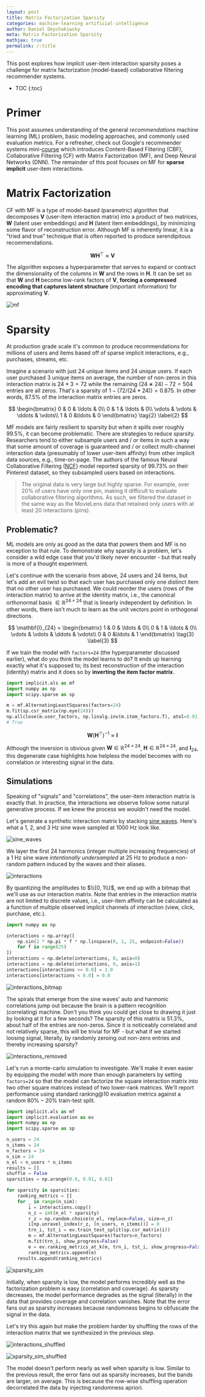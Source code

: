 ```yaml
---
layout: post
title: Matrix Factorization Sparsity
categories: machine-learning artificial-intelligence
author: Daniel Deychakiwsky
meta: Matrix Factorization Sparsity
mathjax: true
permalink: /:title
---
```


This post explores how implicit user-item interaction sparsity poses
a challenge for matrix factorization (model-based) collaborative filtering
recommender systems.

* TOC
{:toc}

# Primer

This post assumes understanding of the general *recommendations*
machine learning (ML) problem, basic modeling approaches,
and commonly used evaluation metrics.
For a refresher, check out Google's recommender systems mini-[course]
which introduces Content-Based Filtering (CBF),
Collaborative Filtering (CF) with Matrix Factorization (MF),
and Deep Neural Networks (DNN). The remainder of this post 
focuses on MF for **sparse implicit** user-item interactions. 

# Matrix Factorization

CF with MF is a type of model-based (parametric) algorithm that
decomposes $\mathbf{V}$ (user-item interaction matrix)
into a product of two matrices, $\mathbf{W}$ (latent user embeddings)
and $\mathbf{H}$ (latent item embeddings), by minimizing
some flavor of reconstruction error. Although MF is
inherently linear, it is a "tried and true" technique 
that is often reported to produce serendipitous recommendations.

$$
\mathbf{W}\mathbf{H}^\top \approx \mathbf{V}
\tag{1} \label{1}
$$

The algorithm exposes a hyperparameter that serves to expand or
contract the dimensionality of the columns in $\mathbf{W}$ 
and the rows in $\mathbf{H}$. It can be set so that $\mathbf{W}$ and 
$\mathbf{H}$ become low-rank factors of $\mathbf{V}$, 
**forcing a compressed encoding that captures latent structure**
(important information) for approximating $\mathbf{V}$.

![mf]

# Sparsity

At production grade scale it's common to produce recommendations
for millions of users and items based off of sparse implicit 
interactions, e.g., purchases, streams, etc.

Imagine a scenario with just $24$ unique items and $24$ unique users.
If each user purchased 3 unique items on average,
the number of non-zeros in this interaction matrix is $24 * 3 = 72$
while the remaining $(24 ∗ 24) - 72 = 504$ entries are all zeros.
That's a sparsity of $1 - (72 / (24 * 24)) = 0.875$. In other words, 
$87.5\%$ of the interaction matrix entries are zeros.

$$
\begin{bmatrix}
0 &  0  & \ldots & 0\\
0  &  1 & \ldots & 0\\
\vdots & \vdots & \ddots & \vdots\\
1  &   0       &\ldots & 0
\end{bmatrix}
\tag{2} \label{2}
$$

MF models are fairly resilient to sparsity 
but when it spills over roughly $99.5\%$, 
it can become problematic. There are strategies
to reduce sparsity. Researchers tend to either subsample users
and / or items in such a way that some amount of coverage is
guaranteed and / or collect multi-channel interaction
data (presumably of lower user-item affinity) from other implicit 
data sources, e.g., time-on-page.
The authors of the famous Neural Collaborative Filtering ([NCF]) model
reported sparsity of $99.73\%$ on their Pinterest dataset,
so they subsampled users based on interactions.

> The original data is very large but highly sparse. 
For example, over 20% of users have only one pin, making it difficult
to evaluate collaborative filtering algorithms. As such, we
filtered the dataset in the same way as the MovieLens data
that retained only users with at least 20 interactions (pins).

## Problematic?

ML models are only as good as the data that powers them
and MF is no exception to that rule. To demonstrate why sparsity
is a problem, let's consider a wild edge case that you'd likely never
encounter - but that really is more of a thought experiment.

Let's continue with the scenario from above, $24$ users and $24$ items, 
but let's add an evil twist so that each user has purchased only one
distinct item that no other user has purchased. We could reorder the
users (rows of the interaction matrix) to arrive at the 
identity matrix, i.e., the canonical orthonormal basis $\in \mathbb{R}^{24\times24}$
that is linearly independent by definition. In other words, there isn't
much to learn as the unit vectors point in orthogonal directions.

$$
\mathbf{I}_{24} =
\begin{bmatrix}
1 &  0  & \ldots & 0\\
0  &  1 & \ldots & 0\\
\vdots & \vdots & \ddots & \vdots\\
0  &   0       &\ldots & 1
\end{bmatrix}
\tag{3} \label{3}
$$

If we train the model with `factors=24` 
(the hyperparameter discussed earlier), what do you think 
the model learns to do? It ends up learning exactly what it's
supposed to; its best reconstruction of the interaction (identity)
matrix and it does so by **inverting the item factor matrix**.

```python
import implicit.als as mf
import numpy as np
import scipy.sparse as sp

m = mf.AlternatingLeastSquares(factors=24)
m.fit(sp.csr_matrix(np.eye(24)))
np.allclose(m.user_factors, np.linalg.inv(m.item_factors.T), atol=0.01)
# True
```

$$
\mathbf{W}(\mathbf{H}^\top)^{-1} \approx \mathbf{I}
\tag{4} \label{4}
$$

Although the inversion is obvious given $\mathbf{W} \in \mathbb{R}^{24\times24}$, 
$\mathbf{H} \in \mathbb{R}^{24\times24}$, and $\mathbf{I}_{24}$, this degenerate case 
highlights how helpless the model becomes with no correlation or interesting 
signal in the data.

## Simulations

Speaking of "signals" and "correlations", the user-item interaction matrix
is exactly that. In practice, the interactions we observe follow some natural
generative process. If we knew the process we wouldn't need the model.

Let's generate a synthetic interaction matrix by stacking [sine waves].
Here's what a $1$, $2$, and $3$ Hz sine wave sampled at $1000$ Hz look like.

![sine_waves]

We layer the first $24$ harmonics (integer multiple increasing frequencies)
of a $1$ Hz sine wave *intentionally undersampled* at $25$ Hz to
produce a non-random pattern induced by the waves and their aliases.

![interactions]

By quantizing the amplitudes to $\\{0, 1\\}$, 
we end up with a bitmap that we'll use as our
interaction matrix. Note that entries in the 
interaction matrix are not limited to discrete 
values, i.e., user-item affinity can be calculated as 
a function of multiple observed implicit channels 
of interaction (view, click, purchase, etc.).

```python
import numpy as np

interactions = np.array([
    np.sin(2 * np.pi * f * np.linspace(0, 1, 25, endpoint=False))
    for f in range(25)
])
interactions = np.delete(interactions, 0, axis=0)
interactions = np.delete(interactions, 0, axis=1)
interactions[interactions >= 0.0] = 1.0
interactions[interactions < 0.0] = 0.0
```

![interactions_bitmap]

The spirals that emerge from the sine waves' auto
and harmonic correlations jump out because
the brain is a pattern recognition (correlating)
machine. Don't you think you could get close to drawing it
just by looking at it for a few seconds?
The sparsity of this matrix is $51.3\%$, about half 
of the entries are non-zeros. Since it is noticeably 
correlated and not relatively 
sparse, this will be trivial for MF - but what if we
started loosing signal, literally, by randomly zeroing
out non-zero entries and thereby increasing sparsity?

![interactions_removed]

Let's run a monte-carlo simulation to investigate. We'll make it
even easier by equipping the model with more than enough parameters by
setting `factors=24` so that the model can factorize the square
interaction matrix into two other square matrices instead of two
lower-rank matrices. We'll report performance using standard ranking@10
evaluation metrics against a random $80\%-20\%$ train-test split.

```python
import implicit.als as mf
import implicit.evaluation as ev
import numpy as np
import scipy.sparse as sp

n_users = 24
n_items = 24
n_factors = 24
n_sim = 24
n_el = n_users * n_items
results = []
shuffle = False
sparsities = np.arange(0.0, 0.91, 0.01)

for sparsity in sparsities:
    ranking_metrics = []
    for _ in range(n_sim):
        i = interactions.copy()
        n_z = int(n_el * sparsity)
        r_z = np.random.choice(n_el, replace=False, size=n_z)
        i[np.unravel_index(r_z, (n_users, n_items))] = 0
        trn_i, tst_i = ev.train_test_split(sp.csr_matrix(i))
        m = mf.AlternatingLeastSquares(factors=n_factors)
        m.fit(trn_i, show_progress=False)
        e = ev.ranking_metrics_at_k(m, trn_i, tst_i, show_progress=False)
        ranking_metrics.append(e)
    results.append(ranking_metrics)
```

![sparsity_sim]

Initially, when sparsity is low, the model
performs incredibly well as the factorization
problem is easy (correlation and coverage).
As sparsity decreases, the model performance
degrades as the signal (literally) in the data that provides 
coverage and correlation vanishes. Note that the error
fans out as sparsity increases because
randomness begins to obfuscate the signal in the data.

Let's try this again but make the problem 
harder by shuffling the rows of the interaction
matrix that we synthesized in the previous step.

![interactions_shuffled]

![sparsity_sim_shuffled]

The model doesn't perform nearly as well when sparsity is low.
Similar to the previous result, the error fans out as sparsity increases,
but the bands are larger, on average. This is because the row-wise shuffling
operation decorrelated the data by injecting randomness apriori.


[course]: https://developers.google.com/machine-learning/recommendation/collaborative/basics
[NCF]: https://arxiv.org/pdf/1708.05031.pdf
[sine waves]: https://en.wikipedia.org/wiki/Sine_wave

[mf]: assets/images/matrix_factorization_sparsity/mf.png
[sine_waves]: assets/images/matrix_factorization_sparsity/sine_waves.png
[interactions]: assets/images/matrix_factorization_sparsity/interactions.png
[interactions_bitmap]: assets/images/matrix_factorization_sparsity/interactions_bitmap.png
[interactions_shuffled]: assets/images/matrix_factorization_sparsity/interactions_shuffled.png
[interactions_removed]: assets/images/matrix_factorization_sparsity/interactions_removed.png
[sparsity_sim_shuffled]: assets/images/matrix_factorization_sparsity/sparsity_sim_shuffled.png
[sparsity_sim]: assets/images/matrix_factorization_sparsity/sparsity_sim.png
